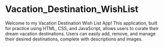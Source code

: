 # Vacation_Destination_WishList
Welcome to my Vacation Destination Wish List App! This application, built for practice using HTML, CSS, and JavaScript, allows users to curate their dream vacation destinations. Users can easily add, remove, and manage their desired destinations, complete with descriptions and images.

